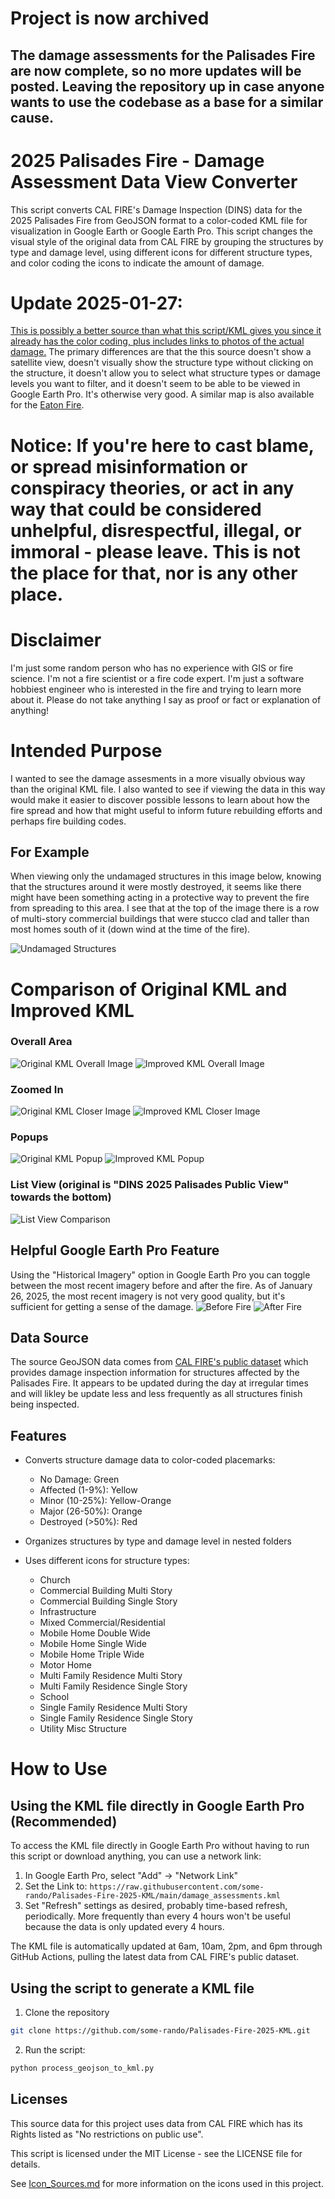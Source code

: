 # Project is now archived
The damage assessments for the Palisades Fire are now complete, so no more updates will be posted. Leaving the repository up in case anyone wants to use the codebase as a base for a similar cause.
---


# 2025 Palisades Fire - Damage Assessment Data View Converter

This script converts CAL FIRE's Damage Inspection (DINS) data for the 2025 Palisades Fire from GeoJSON format to a color-coded KML file for visualization in Google Earth or Google Earth Pro. This script changes the visual style of the original data from CAL FIRE by grouping the structures by type and damage level, using different icons for different structure types, and color coding the icons to indicate the amount of damage.

# Update 2025-01-27:
[This is possibly a better source than what this script/KML gives you since it already has the color coding, plus includes links to photos of the actual damage.](https://recovery.lacounty.gov/palisades-fire/) The primary differences are that the this source doesn't show a satellite view, doesn't visually show the structure type without clicking on the structure, it doesn't allow you to select what structure types or damage levels you want to filter, and it doesn't seem to be able to be viewed in Google Earth Pro. It's otherwise very good. A similar map is also available for the [Eaton Fire](https://recovery.lacounty.gov/eaton-fire/).

# Notice: If you're here to cast blame, or spread misinformation or conspiracy theories, or act in any way that could be considered unhelpful, disrespectful, illegal, or immoral - please leave. This is not the place for that, nor is any other place.

# Disclaimer
I'm just some random person who has no experience with GIS or fire science. I'm not a fire scientist or a fire code expert. I'm just a software hobbiest engineer who is interested in the fire and trying to learn more about it. Please do not take anything I say as proof or fact or explanation of anything!

# Intended Purpose
I wanted to see the damage assesments in a more visually obvious way than the original KML file. I also wanted to see if viewing the data in this way would make it easier to discover possible lessons to learn about how the fire spread and how that might useful to inform future rebuilding efforts and perhaps fire building codes.

## For Example
When viewing only the undamaged structures in this image below, knowing that the structures around it were mostly destroyed, it seems like there might have been something acting in a protective way to prevent the fire from spreading to this area. I see that at the top of the image there is a row of multi-story commercial buildings that were stucco clad and taller than most homes south of it (down wind at the time of the fire).

![Undamaged Structures](images/seemingly_protected_area.png)



# Comparison of Original KML and Improved KML
### Overall Area
![Original KML Overall Image](images/original_kml_overall.png)
![Improved KML Overall Image](images/improved_kml_overall.png)

### Zoomed In
![Original KML Closer Image](images/original_kml_closer.png)
![Improved KML Closer Image](images/improved_kml_closer.png)

### Popups
![Original KML Popup](images/original_kml_popup.png)
![Improved KML Popup](images/improved_kml_popup.png)

### List View (original is "DINS 2025 Palisades Public View" towards the bottom)
![List View Comparison](images/list_view_comparison.png)

## Helpful Google Earth Pro Feature
Using the "Historical Imagery" option in Google Earth Pro you can toggle between the most recent imagery before and after the fire. As of January 26, 2025, the most recent imagery is not very good quality, but it's sufficient for getting a sense of the damage.
![Before Fire](images/satellite_view_normal.png)
![After Fire](images/satellite_view_post_fire.png)


## Data Source

The source GeoJSON data comes from [CAL FIRE's public dataset](https://data.ca.gov/dataset/dins-2025-palisades-public-view) which provides damage inspection information for structures affected by the Palisades Fire. It appears to be updated during the day at irregular times and will likley be update less and less frequently as all structures finish being inspected.

## Features

- Converts structure damage data to color-coded placemarks:
  - No Damage: Green
  - Affected (1-9%): Yellow
  - Minor (10-25%): Yellow-Orange
  - Major (26-50%): Orange
  - Destroyed (>50%): Red

- Organizes structures by type and damage level in nested folders
- Uses different icons for structure types:
  - Church
  - Commercial Building Multi Story
  - Commercial Building Single Story
  - Infrastructure
  - Mixed Commercial/Residential
  - Mobile Home Double Wide
  - Mobile Home Single Wide
  - Mobile Home Triple Wide
  - Motor Home
  - Multi Family Residence Multi Story
  - Multi Family Residence Single Story
  - School
  - Single Family Residence Multi Story
  - Single Family Residence Single Story
  - Utility Misc Structure

# How to Use
## Using the KML file directly in Google Earth Pro (Recommended)

To access the KML file directly in Google Earth Pro without having to run this script or download anything, you can use a network link:

1. In Google Earth Pro, select "Add" → "Network Link"
2. Set the Link to: `https://raw.githubusercontent.com/some-rando/Palisades-Fire-2025-KML/main/damage_assessments.kml`
3. Set "Refresh" settings as desired, probably time-based refresh, periodically. More frequently than every 4 hours won't be useful because the data is only updated every 4 hours.

The KML file is automatically updated at 6am, 10am, 2pm, and 6pm through GitHub Actions, pulling the latest data from CAL FIRE's public dataset.


## Using the script to generate a KML file

1. Clone the repository
```bash
git clone https://github.com/some-rando/Palisades-Fire-2025-KML.git
```

2. Run the script:
```bash
python process_geojson_to_kml.py
```

## Licenses

This source data for this project uses data from CAL FIRE which has its Rights listed as "No restrictions on public use".

This script is licensed under the MIT License - see the LICENSE file for details.

See [Icon_Sources.md](icons/Icon_Sources.md) for more information on the icons used in this project.